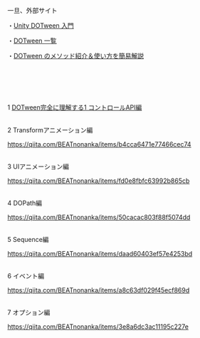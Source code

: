 
一旦、外部サイト

・<a href="https://qiita.com/broken55/items/df152c061da759ad1471" target="_blank">Unity DOTween 入門</a>

・<a href="https://game-ui.net/?p=835" target="_blank">DOTween 一覧</a>

・<a href="https://www.midnightunity.net/unity-dotween-summary/" target="_blank">DOTween のメソッド紹介＆使い方を簡易解説</a>

<br>

<br>

<br>
<br>

1 <a href="https://qiita.com/BEATnonanka/items/378de2bca3c972a95399" target="_blank">DOTween完全に理解する1 コントロールAPI編</a>

<br>
2 Transformアニメーション編


https://qiita.com/BEATnonanka/items/b4cca6471e77466cec74


<br>
3 UIアニメーション編

https://qiita.com/BEATnonanka/items/fd0e8fbfc63992b865cb


<br>
4 DOPath編

https://qiita.com/BEATnonanka/items/50cacac803f88f5074dd

<br>
5 Sequence編

https://qiita.com/BEATnonanka/items/daad60403ef57e4253bd

<br>
6 イベント編

https://qiita.com/BEATnonanka/items/a8c63df029f45ecf869d


<br>
7 オプション編

https://qiita.com/BEATnonanka/items/3e8a6dc3ac11195c227e